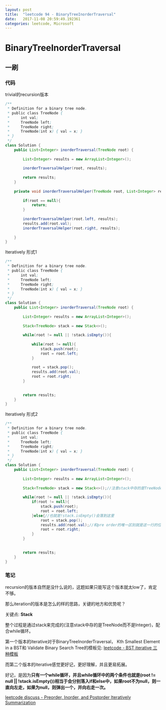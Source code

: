 ```yaml
---
layout: post
title:  "leetcode 94 - BinaryTreeInorderTraversal"
date:   2017-11-08 20:59:49.192361
categories: leetcode, Microsoft
---
```


# BinaryTreeInorderTraversal

## 一刷

### 代码

trivial的recursion版本
```java
/**
 * Definition for a binary tree node.
 * public class TreeNode {
 *     int val;
 *     TreeNode left;
 *     TreeNode right;
 *     TreeNode(int x) { val = x; }
 * }
 */
class Solution {
    public List<Integer> inorderTraversal(TreeNode root) {
        
        List<Integer> results = new ArrayList<Integer>();
        
        inorderTraversalHelper(root, results);
        
        return results;
    }
    
    private void inorderTraversalHelper(TreeNode root, List<Integer> results){
        
        if(root == null){
            return;
        }
        
        inorderTraversalHelper(root.left, results);
        results.add(root.val);
        inorderTraversalHelper(root.right, results);
        
    }
}
```

Iteratively 形式1
```java
/**
 * Definition for a binary tree node.
 * public class TreeNode {
 *     int val;
 *     TreeNode left;
 *     TreeNode right;
 *     TreeNode(int x) { val = x; }
 * }
 */
class Solution {
    public List<Integer> inorderTraversal(TreeNode root) {
        
        List<Integer> results = new ArrayList<Integer>();
        
        Stack<TreeNode> stack = new Stack<>();
        
        while(root != null || !stack.isEmpty()){
            
            while(root != null){
                stack.push(root);
                root = root.left;
            }
            
            root = stack.pop();
            results.add(root.val);
            root = root.right;
        }
        
        
        return results;
    }
}
```

Iteratively 形式2
```java
/**
 * Definition for a binary tree node.
 * public class TreeNode {
 *     int val;
 *     TreeNode left;
 *     TreeNode right;
 *     TreeNode(int x) { val = x; }
 * }
 */
class Solution {
    public List<Integer> inorderTraversal(TreeNode root) {
        
        List<Integer> results = new ArrayList<Integer>();
        
        Stack<TreeNode> stack = new Stack<>();//注意stack中存的是TreeNode而不是Integer
        
        while(root != null || !stack.isEmpty()){
            if(root != null){
                stack.push(root);
                root = root.left;
            }else{//也就是!stack.isEmpty()会落到这里
                root = stack.pop();
                results.add(root.val);//和pre order的唯一区别就是这一行的位置
                root = root.right;
            }
        }
        
        
        return results;
    }
}
```

### 笔记

recursion的版本自然是没什么说的，这题如果只能写这个版本就太low了，肯定不够。

那么iteration的版本是怎么的样的思路，关键的地方和优势呢？

关键点: **Stack**

整个过程是通过stack来完成的(注意stack中存的是TreeNode而不是Integer)，配合while循环。

第一个版本的iterative对于BinaryTreeInorderTraversal， Kth Smallest Element in a BST和 Validate Binary Search Tree的模板见:
[leetcode - BST iterative 三种模板](https://discuss.leetcode.com/topic/46016/learn-one-iterative-inorder-traversal-apply-it-to-multiple-tree-questions-java-solution)

而第二个版本的iterative感觉更好记，更好理解，并且更易拓展。

好记，是因为**只有一个while循环，并且while循环中的两个条件也就是(root != null || !stack.isEmpty())相当于会分别落入if和else中，如果root不为null，则一直向左走，如果为null，则弹出一个，并向右走一次。**

[leetcode discuss - Preorder, Inorder, and Postorder Iteratively Summarization](https://discuss.leetcode.com/topic/30632/preorder-inorder-and-postorder-iteratively-summarization)

